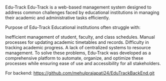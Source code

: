 Edu-Track
Edu-Track is a web-based management system designed to address common challenges faced by educational institutions in managing their academic and administrative tasks efficiently.

Purpose of Edu-Track
Educational institutions often struggle with:

Inefficient management of student, faculty, and class schedules.
Manual processes for updating academic timetables and records.
Difficulty in tracking academic progress.
A lack of centralized systems to resource management.
To solve these problems, Edu-Track was developed as a comprehensive platform to automate, organize, and optimize these processes while ensuring ease of use and accessibility for all stakeholders.

For backend: https://github.com/mehulprajapati24/EduTrackBackEnd.git

